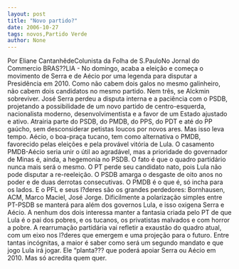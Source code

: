 ```yaml
---
layout: post
title: "Novo partido?"
date: 2006-10-27
tags: novos,Partido Verde
author: None
---
```

Por Eliane CantanhêdeColunista da Folha de S.PauloNo Jornal do Commercio
BRAS??LIA - No domingo, acaba a eleição e começa o movimento de Serra e de Aécio por uma legenda para disputar a Presidência em 2010. Como não cabem dois galos no mesmo galinheiro, não cabem dois candidatos no mesmo partido. Nem três, se Alckmin sobreviver. 
José Serra perdeu a disputa interna e a paciência com o PSDB, projetando a possibilidade de um novo partido de centro-esquerda, nacionalista moderno, desenvolvimentista e a favor de um Estado ajustado e ativo. Atrairia parte do PSDB, do PMDB, do PPS, do PDT e até do PP gaúcho, sem desconsiderar petistas loucos por novos ares. Mas isso leva tempo. 
Aécio, o boa-praça tucano, tem como alternativa o PMDB, favorecido pelas eleições e pela provável vitória de Lula. O casamento PMDB-Aécio seria unir o útil ao agradável, mas a prioridade do governador de Minas é, ainda, a hegemonia no PSDB. 
O fato é que o quadro partidário nunca mais será o mesmo. O PT perde seu candidato nato, pois Lula não pode disputar a re-reeleição. O PSDB amarga o desgaste de oito anos no poder e de duas derrotas consecutivas. O PMDB é o que é, só incha para os lados. E o PFL e seus l?deres são os grandes perdedores: Bornhausen, ACM, Marco Maciel, José Jorge. 
Dificilmente a polarização simples entre PT-PSDB se manterá para além dos governos Lula, e isso oxigena Serra e Aécio. A nenhum dos dois interessa manter a fantasia criada pelo PT de que Lula é o pai dos pobres, e os tucanos, os privatistas malvados e com horror a pobre. 
A rearrumação partidária vai refletir a exaustão do quadro atual, com um eixo nos l?deres que emergem e uma projeção para o futuro. Entre tantas incógnitas, a maior é saber como será um segundo mandato e que jogo Lula irá jogar. Ele “planta??? que poderá apoiar Serra ou Aécio em 2010. Mas só acredita quem quer. 